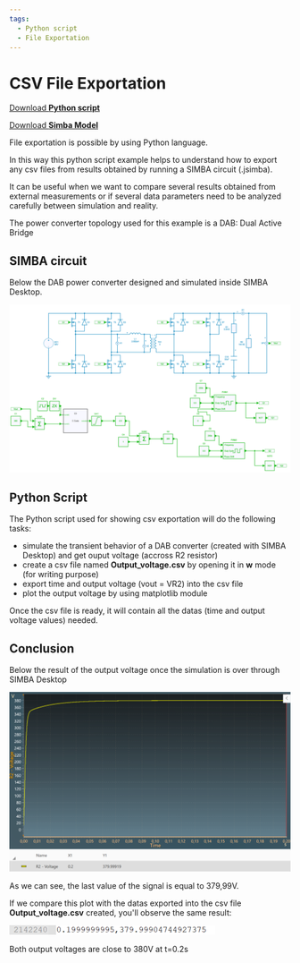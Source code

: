 ```yaml
---
tags:
  - Python script
  - File Exportation
---
```


# CSV File Exportation

[Download **Python script**](csv_file_export.py)

[Download **Simba Model**](DAB.jsimba)

File exportation is possible by using Python language.

In this way this python script example helps to understand how to export any csv files from results obtained by running a SIMBA circuit (.jsimba).

It can be useful when we want to compare several results obtained from external measurements or if several data parameters need to be analyzed carefully between simulation and reality.

The power converter topology used for this example is a DAB: Dual Active Bridge


## SIMBA circuit

Below the DAB power converter designed and simulated inside SIMBA Desktop.

![DAB](fig/DAB.png)


## Python Script

The Python script used for showing csv exportation will do the following tasks:

* simulate the transient behavior of a DAB converter (created with SIMBA Desktop) and get ouput voltage (accross R2 resistor)
* create a csv file named **Output_voltage.csv** by opening it in **w** mode (for writing purpose)
* export time and output voltage (vout = VR2) into the csv file
* plot the output voltage by using matplotlib module

Once the csv file is ready, it will contain all the datas (time and output voltage values) needed.


## Conclusion

Below the result of the output voltage once the simulation is over through SIMBA Desktop

![result](fig/result.png)

As we can see, the last value of the signal is equal to 379,99V. 

If we compare this plot with the datas exported into the csv file **Output_voltage.csv** created, you'll observe the same result:

![result](fig/result1.png)

Both output voltages are close to 380V at t=0.2s 